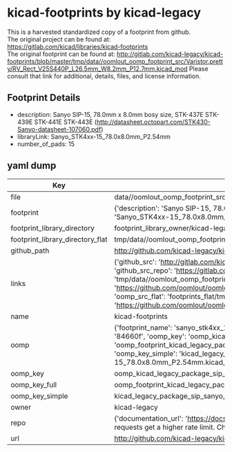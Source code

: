 # kicad-footprints by kicad-legacy  
This is a harvested standardized copy of a footprint from github.  
The original project can be found at:  
https://gitlab.com/kicad/libraries/kicad-footprints  
The original footprint can be found at:
http://gitlab.com/kicad-legacy/kicad-footprints/blob/master/tmp/data//oomlout_oomp_footprint_src/Varistor.pretty/RV_Rect_V25S440P_L26.5mm_W8.2mm_P12.7mm.kicad_mod
Please consult that link for additional, details, files, and license information.  
## Footprint Details
* description: Sanyo SIP-15, 78.0mm x 8.0mm bosy size, STK-437E STK-439E STK-441E STK-443E (http://datasheet.octopart.com/STK430-Sanyo-datasheet-107060.pdf)  
* libraryLink: Sanyo_STK4xx-15_78.0x8.0mm_P2.54mm  
* number_of_pads: 15  
## yaml dump  
| Key | Value |  
| --- | --- |  
| file | data//oomlout_oomp_footprint_src/kicad-footprints/Package_SIP.pretty/Sanyo_STK4xx-15_78.0x8.0mm_P2.54mm.kicad_mod |  
| footprint | {'description': 'Sanyo SIP-15, 78.0mm x 8.0mm bosy size, STK-437E STK-439E STK-441E STK-443E (http://datasheet.octopart.com/STK430-Sanyo-datasheet-107060.pdf)', 'libraryLink': 'Sanyo_STK4xx-15_78.0x8.0mm_P2.54mm', 'number_of_pads': 15} |  
| footprint_library_directory | footprint_library_owner/kicad-legacy_kicad-footprints |  
| footprint_library_directory_flat | tmp/data//oomlout_oomp_footprint_src/footprints_flat/kicad_legacy_package_sip_sanyo_stk4xx_15_78_0x8_0mm_p2_54mm/working |  
| github_path | http://github.com/kicad-legacy/kicad-footprints/blob/master/tmp/data//oomlout_oomp_footprint_src/Package_SIP.pretty/Sanyo_STK4xx-15_78.0x8.0mm_P2.54mm.kicad_mod |  
| links | {'github_src': 'http://gitlab.com/kicad-legacy/kicad-footprints/blob/master/tmp/data//oomlout_oomp_footprint_src/Varistor.pretty/RV_Rect_V25S440P_L26.5mm_W8.2mm_P12.7mm.kicad_mod', 'github_src_repo': 'https://gitlab.com/kicad/libraries/kicad-footprints', 'oomp_bot': 'tmp/data//oomlout_oomp_footprint_src/footprints/kicad_legacy_package_sip_sanyo_stk4xx_15_78_0x8_0mm_p2_54mm/working', 'oomp_bot_github': 'https://github.com/oomlout/oomlout_oomp_footprint_bot/tree/main/tmp/data//oomlout_oomp_footprint_src/footprints/kicad_legacy_package_sip_sanyo_stk4xx_15_78_0x8_0mm_p2_54mm/working', 'oomp_src_flat': 'footprints_flat/tmp/data//oomlout_oomp_footprint_src/footprints_flat/kicad_legacy_package_sip_sanyo_stk4xx_15_78_0x8_0mm_p2_54mm/working', 'oomp_src_flat_github': 'https://github.com/oomlout/oomlout_oomp_footprint_src/tree/main/tmp/data//oomlout_oomp_footprint_src/footprints_flat/kicad_legacy_package_sip_sanyo_stk4xx_15_78_0x8_0mm_p2_54mm/working'} |  
| name | kicad-footprints |  
| oomp | {'footprint_name': 'sanyo_stk4xx_15_78_0x8_0mm_p2_54mm', 'library_name': 'package_sip', 'md5': '84660f5ec49c021504b5f7533ea80519', 'md5_10': '84660f5ec4', 'md5_5': '84660', 'md5_6': '84660f', 'oomp_key': 'oomp_kicad_legacy_package_sip_sanyo_stk4xx_15_78_0x8_0mm_p2_54mm', 'oomp_key_extra': 'oomp_footprint_kicad_legacy_package_sip_sanyo_stk4xx_15_78_0x8_0mm_p2_54mm', 'oomp_key_full': 'oomp_footprint_kicad_legacy_package_sip_sanyo_stk4xx_15_78_0x8_0mm_p2_54mm_84660f', 'oomp_key_simple': 'kicad_legacy_package_sip_sanyo_stk4xx_15_78_0x8_0mm_p2_54mm', 'original_filename': 'data//oomlout_oomp_footprint_src/kicad-footprints/Package_SIP.pretty/Sanyo_STK4xx-15_78.0x8.0mm_P2.54mm.kicad_mod', 'owner_name': 'kicad_legacy'} |  
| oomp_key | oomp_kicad_legacy_package_sip_sanyo_stk4xx_15_78_0x8_0mm_p2_54mm |  
| oomp_key_full | oomp_footprint_kicad_legacy_package_sip_sanyo_stk4xx_15_78_0x8_0mm_p2_54mm |  
| oomp_key_simple | kicad_legacy_package_sip_sanyo_stk4xx_15_78_0x8_0mm_p2_54mm |  
| owner | kicad-legacy |  
| repo | {'documentation_url': 'https://docs.github.com/rest/overview/resources-in-the-rest-api#rate-limiting', 'message': "API rate limit exceeded for 84.66.142.224. (But here's the good news: Authenticated requests get a higher rate limit. Check out the documentation for more details.)"} |  
| url | http://github.com/kicad-legacy/kicad-footprints |  

